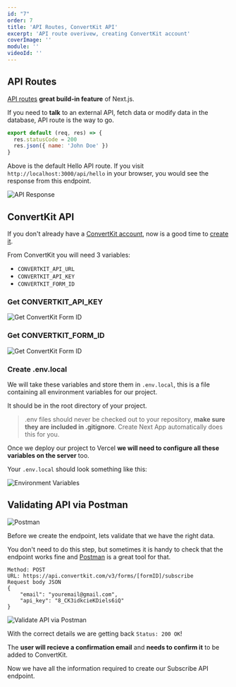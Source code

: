 ```yaml
---
id: "7"
order: 7
title: 'API Routes, ConvertKit API'
excerpt: 'API route overivew, creating ConvertKit account'
coverImage: ''
module: ''
videoId: ''
---
```


## API Routes

[API routes](https://nextjs.org/docs/api-routes/introduction) **great build-in feature** of Next.js.

If you need to **talk** to an external API, fetch data or modify data in the database, API route is the way to go.

```javascript
export default (req, res) => {
  res.statusCode = 200
  res.json({ name: 'John Doe' })
}
```

Above is the default Hello API route. If you visit `http://localhost:3000/api/hello` in your browser, you would see the response from this endpoint.

![API Response](/assets/course/form/img_api-response.png)

## ConvertKit API

If you don't already have a [ConvertKit account](https://convertkit.com/?lmref=LA8-5Q), now is a good time to [create it](https://convertkit.com/?lmref=LA8-5Q).

From ConvertKit you will need 3 variables:

- `CONVERTKIT_API_URL`
- `CONVERTKIT_API_KEY`
- `CONVERTKIT_FORM_ID`

### Get CONVERTKIT_API_KEY
![Get ConvertKit Form ID](/assets/course/form/img_convertkit-api-key.png)

### Get CONVERTKIT_FORM_ID

![Get ConvertKit Form ID](/assets/course/form/img_convertkit-form.png)

### Create .env.local

We will take these variables and store them in `.env.local`, this is a file containing all environment variables for our project. 

It should be in the root directory of your project.

> .env files should never be checked out to your repository, **make sure they are included in .gitignore**. Create Next App automatically does this for you.

Once we deploy our project to Vercel **we will need to configure all these variables on the server** too.

Your `.env.local` should look something like this:

![Environment Variables](/assets/course/form/img_env-variables.png)

## Validating API via Postman

![Postman](/assets/course/form/img_postman.png)

Before we create the endpoint, lets validate that we have the right data.

You don't need to do this step, but sometimes it is handy to check that the endpoint works fine and [Postman](https://www.postman.com/) is a great tool for that.

```text
Method: POST
URL: https://api.convertkit.com/v3/forms/[formID]/subscribe
Request body JSON
{
    "email": "youremail@gmail.com",
    "api_key": "8_CK3idkcieKDiels6iQ"
}
```

![Validate API via Postman](/assets/course/form/img_validate-via-postman.png)

With the correct details we are getting back `Status: 200 OK`! 

The **user will recieve a confirmation email** and **needs to confirm it** to be added to ConvertKit.

Now we have all the information required to create our Subscribe API endpoint.
